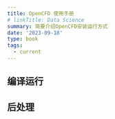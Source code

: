 ```yaml
---
title: OpenCFD 使用手册
# linkTitle: Data Science
summary: 简要介绍OpenCFD安装运行方式
date: '2023-09-18'
type: book
tags:
  - current
---
```


## 编译运行

## 后处理